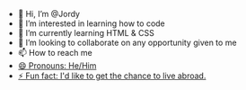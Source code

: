 - 👋 Hi, I’m @Jordy 
- 👀 I’m interested in learning how to code
- 🌱 I’m currently learning HTML & CSS
- 💞️ I’m looking to collaborate on any opportunity given to me
- 📫 How to reach me <a href=linkedin.com/in/jordy-mejia-a8ab96295/> 
- 😄 Pronouns: He/Him
- ⚡ Fun fact: I'd like to get the chance to live abroad.

<!---
Jordy913/Jordy913 is a ✨ special ✨ repository because its `README.md` (this file) appears on your GitHub profile.
You can click the Preview link to take a look at your changes.
--->

